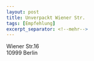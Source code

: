 ```yaml
---
layout: post
title: Unverpackt Wiener Str.
tags: [Empfehlung]
excerpt_separator: <!--mehr-->
---
```


Wiener Str.16  
10999 Berlin
